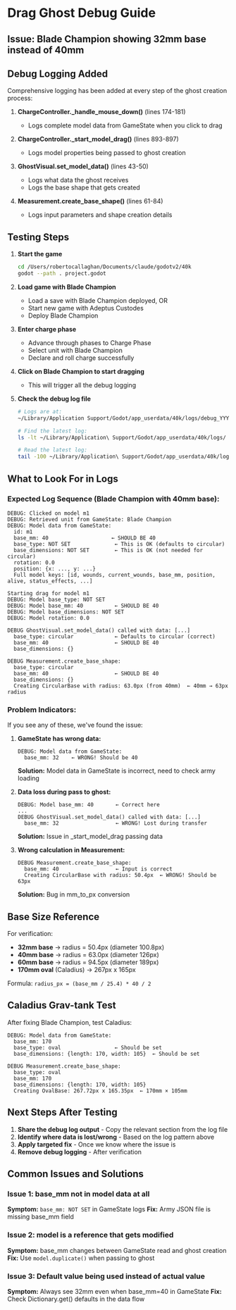 # Drag Ghost Debug Guide

## Issue: Blade Champion showing 32mm base instead of 40mm

## Debug Logging Added

Comprehensive logging has been added at every step of the ghost creation process:

1. **ChargeController._handle_mouse_down()** (lines 174-181)
   - Logs complete model data from GameState when you click to drag

2. **ChargeController._start_model_drag()** (lines 893-897)
   - Logs model properties being passed to ghost creation

3. **GhostVisual.set_model_data()** (lines 43-50)
   - Logs what data the ghost receives
   - Logs the base shape that gets created

4. **Measurement.create_base_shape()** (lines 61-84)
   - Logs input parameters and shape creation details

## Testing Steps

1. **Start the game**
   ```bash
   cd /Users/robertocallaghan/Documents/claude/godotv2/40k
   godot --path . project.godot
   ```

2. **Load game with Blade Champion**
   - Load a save with Blade Champion deployed, OR
   - Start new game with Adeptus Custodes
   - Deploy Blade Champion

3. **Enter charge phase**
   - Advance through phases to Charge Phase
   - Select unit with Blade Champion
   - Declare and roll charge successfully

4. **Click on Blade Champion to start dragging**
   - This will trigger all the debug logging

5. **Check the debug log file**
   ```bash
   # Logs are at:
   ~/Library/Application Support/Godot/app_userdata/40k/logs/debug_YYYYMMDD_HHMMSS.log

   # Find the latest log:
   ls -lt ~/Library/Application\ Support/Godot/app_userdata/40k/logs/ | head -5

   # Read the latest log:
   tail -100 ~/Library/Application\ Support/Godot/app_userdata/40k/logs/debug_*.log
   ```

## What to Look For in Logs

### Expected Log Sequence (Blade Champion with 40mm base):

```
DEBUG: Clicked on model m1
DEBUG: Retrieved unit from GameState: Blade Champion
DEBUG: Model data from GameState:
  id: m1
  base_mm: 40                    ← SHOULD BE 40
  base_type: NOT SET              ← This is OK (defaults to circular)
  base_dimensions: NOT SET        ← This is OK (not needed for circular)
  rotation: 0.0
  position: {x: ..., y: ...}
  Full model keys: [id, wounds, current_wounds, base_mm, position, alive, status_effects, ...]

Starting drag for model m1
DEBUG: Model base_type: NOT SET
DEBUG: Model base_mm: 40          ← SHOULD BE 40
DEBUG: Model base_dimensions: NOT SET
DEBUG: Model rotation: 0.0

DEBUG GhostVisual.set_model_data() called with data: [...]
  base_type: circular             ← Defaults to circular (correct)
  base_mm: 40                     ← SHOULD BE 40
  base_dimensions: {}

DEBUG Measurement.create_base_shape:
  base_type: circular
  base_mm: 40                     ← SHOULD BE 40
  base_dimensions: {}
  Creating CircularBase with radius: 63.0px (from 40mm)  ← 40mm → 63px radius
```

### Problem Indicators:

If you see any of these, we've found the issue:

1. **GameState has wrong data:**
   ```
   DEBUG: Model data from GameState:
     base_mm: 32    ← WRONG! Should be 40
   ```
   **Solution:** Model data in GameState is incorrect, need to check army loading

2. **Data loss during pass to ghost:**
   ```
   DEBUG: Model base_mm: 40       ← Correct here
   ...
   DEBUG GhostVisual.set_model_data() called with data: [...]
     base_mm: 32                  ← WRONG! Lost during transfer
   ```
   **Solution:** Issue in _start_model_drag passing data

3. **Wrong calculation in Measurement:**
   ```
   DEBUG Measurement.create_base_shape:
     base_mm: 40                  ← Input is correct
     Creating CircularBase with radius: 50.4px  ← WRONG! Should be 63px
   ```
   **Solution:** Bug in mm_to_px conversion

## Base Size Reference

For verification:
- **32mm base** → radius = 50.4px (diameter 100.8px)
- **40mm base** → radius = 63.0px (diameter 126px)
- **60mm base** → radius = 94.5px (diameter 189px)
- **170mm oval** (Caladius) → 267px x 165px

Formula: `radius_px = (base_mm / 25.4) * 40 / 2`

## Caladius Grav-tank Test

After fixing Blade Champion, test Caladius:

```
DEBUG: Model data from GameState:
  base_mm: 170
  base_type: oval                 ← Should be set
  base_dimensions: {length: 170, width: 105}  ← Should be set

DEBUG Measurement.create_base_shape:
  base_type: oval
  base_mm: 170
  base_dimensions: {length: 170, width: 105}
  Creating OvalBase: 267.72px x 165.35px  ← 170mm × 105mm
```

## Next Steps After Testing

1. **Share the debug log output** - Copy the relevant section from the log file
2. **Identify where data is lost/wrong** - Based on the log pattern above
3. **Apply targeted fix** - Once we know where the issue is
4. **Remove debug logging** - After verification

## Common Issues and Solutions

### Issue 1: base_mm not in model data at all
**Symptom:** `base_mm: NOT SET` in GameState logs
**Fix:** Army JSON file is missing base_mm field

### Issue 2: model is a reference that gets modified
**Symptom:** base_mm changes between GameState read and ghost creation
**Fix:** Use `model.duplicate()` when passing to ghost

### Issue 3: Default value being used instead of actual value
**Symptom:** Always see 32mm even when base_mm=40 in GameState
**Fix:** Check Dictionary.get() defaults in the data flow
